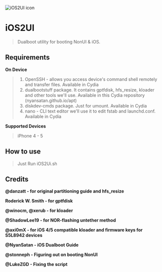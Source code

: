 ![iOS2UI icon](https://github.com/user-attachments/assets/3f9daa87-7f9c-43cd-b5b5-d0060e6d623a)
# iOS2UI
> Dualboot utility for booting NonUI & iOS.

## Requirements

**On Device**
> 1. OpenSSH - allows you access device's command shell remotely and transfer files. Available in Cydia
> 2. dualbootstuff package. It contains gptfdisk, hfs_resize, kloader and other tools we'll use. Available in this Cydia repository (nyansatan.github.io/apt)
> 3. diskdev-cmds package. Just for umount. Available in Cydia
> 4. nano - CLI text editor we'll use it to edit fstab and launchd.conf. Available in Cydia

**Supported Devices**
> iPhone 4 - 5

## How to use
> Just Run iOS2Ui.sh

## Credits

**@danzatt - for original partitioning guide and hfs_resize**

**Roderick W. Smith - for gptfdisk**

**@winocm, @xerub - for kloader**

**@ShadowLee19 - for NOR-flashing untether method**

**@axi0mX - for iOS 4/5 compatible kloader and firmware keys for S5L8942 devices**

**@NyanSatan - iOS Dualboot Guide**

**@stonneph - Figuring out on booting NonUI**

**@LukeZGD - Fixing the script**
